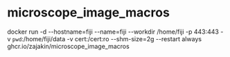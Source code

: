 # microscope_image_macros

docker run -d --hostname=fiji --name=fiji --workdir /home/fiji -p 443:443 -v `pwd`:/home/fiji/data -v cert:/cert:ro --shm-size=2g --restart always ghcr.io/zajakin/microscope_image_macros